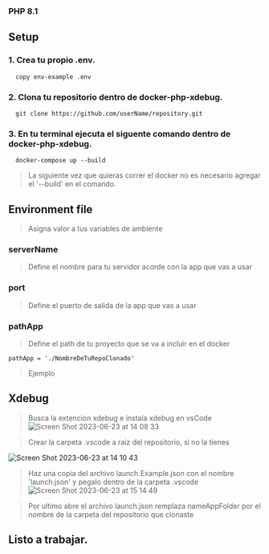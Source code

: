 ### PHP 8.1

## Setup

### 1. Crea tu propio .env.
```
  copy env-example .env
```

### 2. Clona tu repositorio dentro de docker-php-xdebug.
```
  git clone https://github.com/userName/repository.git
```

### 3. En tu terminal ejecuta el siguente comando dentro de docker-php-xdebug.
```
  docker-compose up --build
```
> La siguiente vez que quieras correr el docker no es necesario agregar el '--build' en el comando.

## Environment file
> Asigna valor a tus variables de ambiente

### serverName
> Define el nombre para tu servidor acorde con la app que vas a usar

### port
> Define el puerto de salida de la app que vas a usar

### pathApp
> Define el path de tu proyecto que se va a incluir en el docker
```env
pathApp = './NombreDeTuRepoClonado'
```
>Ejemplo

## Xdebug
> Busca la extencion xdebug e instala xdebug en vsCode
![Screen Shot 2023-06-23 at 14 08 33](https://github.com/angelsalvadormx/docker-php-xdebug/assets/36232940/4c5737d0-09c3-4440-a2a2-8886c21f56de)

> Crear la carpeta .vscode a raiz del repositorio, si no la tienes

![Screen Shot 2023-06-23 at 14 10 43](https://github.com/angelsalvadormx/docker-php-xdebug/assets/36232940/e3877fa8-056a-4012-a4fc-7f488e2b0bb8)

> Haz una copia del archivo launch.Example.json con el nombre 'launch.json' y pegalo dentro de la carpeta .vscode 
![Screen Shot 2023-06-23 at 15 14 49](https://github.com/angelsalvadormx/docker-php-xdebug/assets/36232940/0e625234-a061-42d1-8cbd-a9481c00caf4)


> Por ultimo abre el archivo launch.json remplaza nameAppFolder por el nombre de la carpeta del repositorio que clonaste 



## Listo a trabajar.


